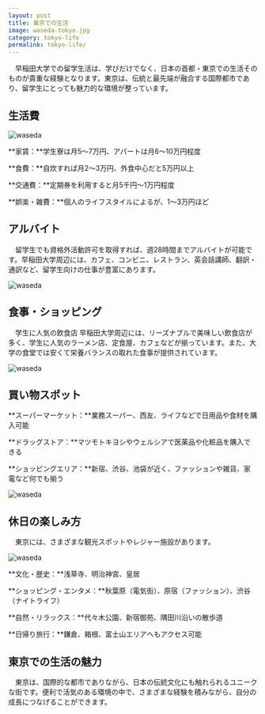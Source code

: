 ```yaml
---
layout: post
title: 東京での生活
image: waseda-tokyo.jpg
category: tokyo-life
permalink: tokyo-life/
---
```


　早稲田大学での留学生活は、学びだけでなく、日本の首都・東京での生活そのものが貴重な経験となります。東京は、伝統と最先端が融合する国際都市であり、留学生にとっても魅力的な環境が整っています。

## 生活費
![waseda](https://www.correc.co.jp/hikkoshi-best/img/hikkoshibest/uploads/2024/10/2024y10m08d_1136424289.png)

**家賃：**学生寮は月5〜7万円、アパートは月6〜10万円程度

**食費：**自炊すれば月2〜3万円、外食中心だと5万円以上

**交通費：**定期券を利用すると月5千円〜1万円程度

**娯楽・雑費：**個人のライフスタイルによるが、1〜3万円ほど

## アルバイト
　留学生でも資格外活動許可を取得すれば、週28時間までアルバイトが可能です。早稲田大学周辺には、カフェ、コンビニ、レストラン、英会話講師、翻訳・通訳など、留学生向けの仕事が豊富にあります。

![waseda](https://ramenshugyo.com/wp-content/uploads/kaneda04.jpeg)

## 食事・ショッピング
　学生に人気の飲食店
早稲田大学周辺には、リーズナブルで美味しい飲食店が多く、学生に人気のラーメン店、定食屋、カフェなどが揃っています。また、大学の食堂では安くて栄養バランスの取れた食事が提供されています。

![waseda](https://www.tokyo-jimushosagashi.com/column/wp-content/uploads/2024/06/05-21.jpg)

## 買い物スポット
**スーパーマーケット：**業務スーパー、西友、ライフなどで日用品や食材を購入可能

**ドラッグストア：**マツモトキヨシやウェルシアで医薬品や化粧品を購入できる

**ショッピングエリア：**新宿、渋谷、池袋が近く、ファッションや雑貨、家電など何でも揃う

![waseda](https://rimage.gnst.jp/livejapan.com/public/article/detail/a/00/03/a0003281/img/ja/a0003281_parts_5cda3abc8c570.jpg?20190722111316&q=80&rw=686&rh=490)

## 休日の楽しみ方
　東京には、さまざまな観光スポットやレジャー施設があります。

![waseda](https://monthly48.com/storage/article/308/cClGPTktfbzeRhJ4rKkPnnfWQ87HuKlh8iM3fZzo.jpeg)

**文化・歴史：**浅草寺、明治神宮、皇居

**ショッピング・エンタメ：**秋葉原（電気街）、原宿（ファッション）、渋谷（ナイトライフ）

**自然・リラックス：**代々木公園、新宿御苑、隅田川沿いの散歩道

**日帰り旅行：**鎌倉、箱根、富士山エリアへもアクセス可能

## 東京での生活の魅力
　東京は、国際的な都市でありながら、日本の伝統文化にも触れられるユニークな街です。便利で活気のある環境の中で、さまざまな経験を積みながら、自分の成長につなげることができます。
